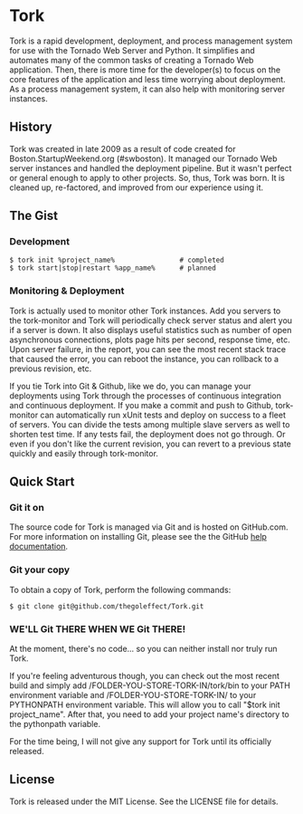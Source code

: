 # Tork

Tork is a rapid development, deployment, and process management system for use with the Tornado Web Server and Python.  It simplifies and automates many of the common tasks of creating a Tornado Web application.  Then, there is more time for the developer(s) to focus on the core features of the application and less time worrying about deployment.  As a process management system, it can also help with monitoring server instances.

## History

Tork was created in late 2009 as a result of code created for Boston.StartupWeekend.org (#swboston).  It managed our Tornado Web server instances and handled the deployment pipeline.  But it wasn't perfect or general enough to apply to other projects.  So, thus, Tork was born.  It is cleaned up, re-factored, and improved from our experience using it.

## The Gist
### Development

    $ tork init %project_name%                # completed
    $ tork start|stop|restart %app_name%      # planned
    
### Monitoring & Deployment
Tork is actually used to monitor other Tork instances.  Add you servers to the tork-monitor and Tork will periodically check server status and alert you if a server is down.  It also displays useful statistics such as number of open asynchronous connections, plots page hits per second, response time, etc.  Upon server failure, in the report, you can see the most recent stack trace that caused the error, you can reboot the instance, you can rollback to a previous revision, etc.

If you tie Tork into Git & Github, like we do, you can manage your deployments using Tork through the processes of continuous integration and continuous deployment.  If you make a commit and push to Github, tork-monitor can automatically run xUnit tests and deploy on success to a fleet of servers.  You can divide the tests among multiple slave servers as well to shorten test time.  If any tests fail, the deployment does not go through.  Or even if you don't like the current revision, you can revert to a previous state quickly and easily through tork-monitor.  

## Quick Start
### Git it on

The source code for Tork is managed via Git and is hosted on GitHub.com.  For more information on installing Git, please see the the GitHub [help documentation](http://help.github.com/).  

### Git your copy

To obtain a copy of Tork, perform the following commands:

    $ git clone git@github.com/thegoleffect/Tork.git

### WE'LL Git THERE WHEN WE Git THERE!

At the moment, there's no code... so you can neither install nor truly run Tork.  

If you're feeling adventurous though, you can check out the most recent build and simply add /FOLDER-YOU-STORE-TORK-IN/tork/bin to your PATH environment variable and /FOLDER-YOU-STORE-TORK-IN/ to your PYTHONPATH environment variable.  This will allow you to call "$tork init project_name".  After that, you need to add your project name's directory to the pythonpath variable.  

For the time being, I will not give any support for Tork until its officially released.

## License

Tork is released under the MIT License. See the LICENSE file for details.